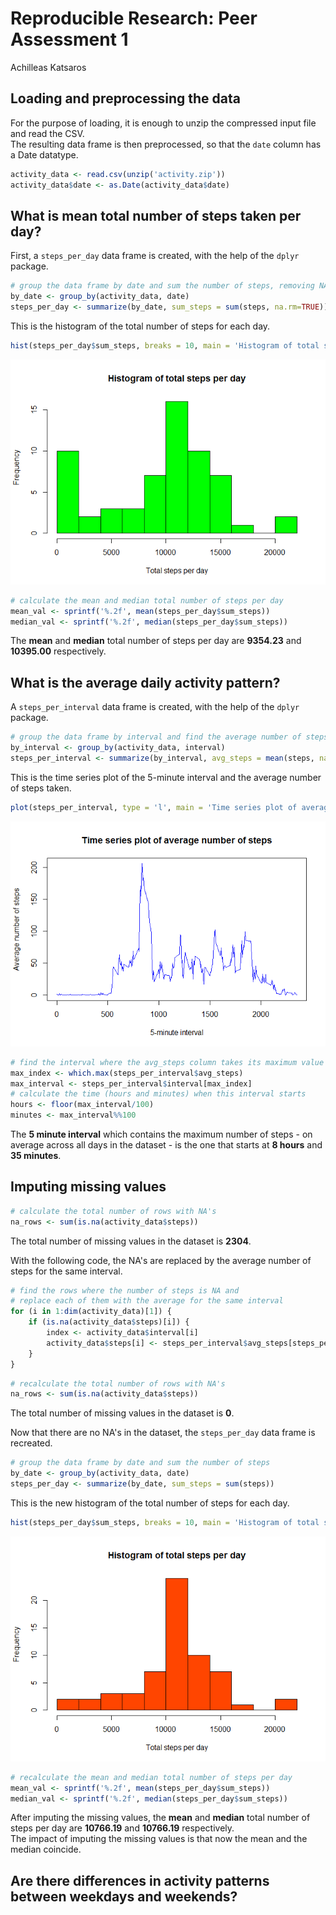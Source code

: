 # Reproducible Research: Peer Assessment 1
Achilleas Katsaros  



## Loading and preprocessing the data

For the purpose of loading, it is enough to unzip the compressed input file and read the CSV.  
The resulting data frame is then preprocessed, so that the `date` column has a Date datatype.


```r
activity_data <- read.csv(unzip('activity.zip'))
activity_data$date <- as.Date(activity_data$date)
```

## What is mean total number of steps taken per day?

First, a `steps_per_day` data frame is created, with the help of the `dplyr` package.


```r
# group the data frame by date and sum the number of steps, removing NA's
by_date <- group_by(activity_data, date)
steps_per_day <- summarize(by_date, sum_steps = sum(steps, na.rm=TRUE))
```

This is the histogram of the total number of steps for each day.


```r
hist(steps_per_day$sum_steps, breaks = 10, main = 'Histogram of total steps per day', xlab = 'Total steps per day', col = 'green')
```

![](figures/unnamed-chunk-3-1.png) 


```r
# calculate the mean and median total number of steps per day
mean_val <- sprintf('%.2f', mean(steps_per_day$sum_steps))
median_val <- sprintf('%.2f', median(steps_per_day$sum_steps))
```

The **mean** and **median** total number of steps per day are **9354.23** and **10395.00** respectively.

## What is the average daily activity pattern?

A `steps_per_interval` data frame is created, with the help of the `dplyr` package.


```r
# group the data frame by interval and find the average number of steps, removing NA's
by_interval <- group_by(activity_data, interval)
steps_per_interval <- summarize(by_interval, avg_steps = mean(steps, na.rm=TRUE))
```

This is the time series plot of the 5-minute interval and the average number of steps taken.


```r
plot(steps_per_interval, type = 'l', main = 'Time series plot of average number of steps', xlab = '5-minute interval', ylab = 'Average number of steps', col = 'blue')
```

![](figures/unnamed-chunk-6-1.png) 


```r
# find the interval where the avg_steps column takes its maximum value
max_index <- which.max(steps_per_interval$avg_steps)
max_interval <- steps_per_interval$interval[max_index]
# calculate the time (hours and minutes) when this interval starts
hours <- floor(max_interval/100)
minutes <- max_interval%%100
```

The **5 minute interval** which contains the maximum number of steps - on average across all days in the dataset - is the one that starts at **8 hours** and **35 minutes**.

## Imputing missing values


```r
# calculate the total number of rows with NA's
na_rows <- sum(is.na(activity_data$steps))
```

The total number of missing values in the dataset is **2304**.

With the following code, the NA's are replaced by the average number of steps for the same interval.


```r
# find the rows where the number of steps is NA and
# replace each of them with the average for the same interval
for (i in 1:dim(activity_data)[1]) {
    if (is.na(activity_data$steps)[i]) {
        index <- activity_data$interval[i]
        activity_data$steps[i] <- steps_per_interval$avg_steps[steps_per_interval$interval == index]
    }
}
```


```r
# recalculate the total number of rows with NA's
na_rows <- sum(is.na(activity_data$steps))
```

The total number of missing values in the dataset is **0**.

Now that there are no NA's in the dataset, the `steps_per_day` data frame is recreated.


```r
# group the data frame by date and sum the number of steps
by_date <- group_by(activity_data, date)
steps_per_day <- summarize(by_date, sum_steps = sum(steps))
```

This is the new histogram of the total number of steps for each day.


```r
hist(steps_per_day$sum_steps, breaks = 10, main = 'Histogram of total steps per day', xlab = 'Total steps per day', col = 'orangered')
```

![](figures/unnamed-chunk-12-1.png) 


```r
# recalculate the mean and median total number of steps per day
mean_val <- sprintf('%.2f', mean(steps_per_day$sum_steps))
median_val <- sprintf('%.2f', median(steps_per_day$sum_steps))
```

After imputing the missing values, the **mean** and **median** total number of steps per day are **10766.19** and **10766.19** respectively.  
The impact of imputing the missing values is that now the mean and the median coincide.

## Are there differences in activity patterns between weekdays and weekends?
